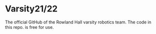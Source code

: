 # Varsity21/22
The official GitHub of the Rowland Hall varsity robotics team. The code in this repo. is free for use. 
